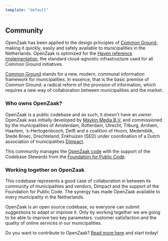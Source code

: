```yaml
---
template: "default"
---
```


## Community

OpenZaak has been applied to the design principles of [Common Ground](https://www.commonground.nl), making it quickly, easily and safely available to municipalities in the Netherlands. OpenZaak is optimized for the [Haven reference implementation](https://haven.commonground.nl), the standard cloud-agnostic infrastructure used for all Common Ground initiatives.

[Common Ground](https://www.commonground.nl) stands for a new, modern, communal information framework for municipalities. In essence, that is the basic premise of Common Ground: a radical reform of the provision of information, which requires a new way of collaboration between municipalities and the market.

### Who owns OpenZaak?

OpenZaak is a public codebase and as such, it doesn't have an *owner*. OpenZaak was initially developed by [Maykin Media B.V.](https://www.maykinmedia.nl/) and commissioned by the municipalities of Amsterdam, Rotterdam, Utrecht, Tilburg, Arnhem, Haarlem, ‘s-Hertogenbosch, Delft and a coalition of Hoorn, Medemblik, Stede Broec, Drechteland, Enkhuizen (SED) under coordination of a Dutch association of municipalities [Dimpact](https://www.dimpact.nl/).

This community manages the [OpenZaak code](https://github.com/open-zaak/) with the support of the Codebase Stewards from the [Foundation for Public Code](https://publiccode.net).

### Working together on OpenZaak

This codebase represents a good case of collaboration in between its community of municipalities and vendors, Dimpact and the support of the Foundation for Public Code. The synergy has made OpenZaak available to every municipality in the Netherlands.

OpenZaak is an open source codebase, so everyone can submit suggestions to adapt or improve it. Only by working together we are going to be able to improve two key parameters: customer satisfaction and the quality of online services in our municipalities.

Do you want to contribute to OpenZaak? [Read more here](/en/using-openzaak) and start today!
